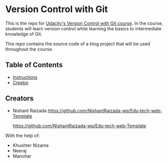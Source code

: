 # Version Control with Git

This is the repo for [Udacity's Version Control with Git course](). In the course, students will learn version control while learning the basics to intermediate knowledge of Git.

This repo contains the source code of a blog project that will be used throughout the course.

## Table of Contents

* [Instructions](#instructions)
* [Creator](#creators)


## Creators

* Nishant Raizada 
    https://github.com/NishantRaizada-wq/Edu-tech-web-Template
    
    https://github.com/NishantRaizada-wq/Edu-tech-web-Template

With the help of:

* Khushter Nizame 
* Neeraj
* Manohar 

